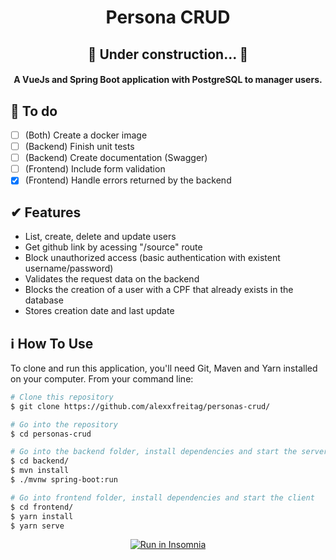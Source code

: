 <h1 align="center">
    Persona CRUD
</h1>

<h2 align="center">🚧 Under construction... 🚧</h2>

<h4 align="center">
  A VueJs and Spring Boot application with PostgreSQL to manager users.
</h4>

## 🎯 To do
- [ ] (Both) Create a docker image
- [ ] (Backend) Finish unit tests
- [ ] (Backend) Create documentation (Swagger)
- [ ] (Frontend) Include form validation
- [x] (Frontend) Handle errors returned by the backend

## ✔ Features
- List, create, delete and update users
- Get github link by acessing "/source" route
- Block unauthorized access (basic authentication with existent username/password)
- Validates the request data on the backend
- Blocks the creation of a user with a CPF that already exists in the database
- Stores creation date and last update

## :information_source: How To Use

To clone and run this application, you'll need Git, Maven and Yarn installed on your computer. From your command line:

```bash
# Clone this repository
$ git clone https://github.com/alexxfreitag/personas-crud/

# Go into the repository
$ cd personas-crud

# Go into the backend folder, install dependencies and start the server
$ cd backend/
$ mvn install
$ ./mvnw spring-boot:run

# Go into frontend folder, install dependencies and start the client
$ cd frontend/
$ yarn install
$ yarn serve
```

<p align="center">
  <a href="https://github.com/alexxfreitag/personas-crud/blob/master/.github/PersonaCRUDRoutes.json" target="_blank"><img src="https://insomnia.rest/images/run.svg" alt="Run in Insomnia"></a>
</p>
